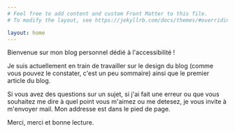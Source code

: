```yaml
---
# Feel free to add content and custom Front Matter to this file.
# To modify the layout, see https://jekyllrb.com/docs/themes/#overriding-theme-defaults

layout: home
---
```


Bienvenue sur mon blog personnel dédié à l'accessibilité !


Je suis actuellement en train de travailler sur le design du blog (comme vous pouvez le constater, c'est un peu sommaire) ainsi que le premier article du blog.


Si vous avez des questions sur un sujet, si j'ai fait une erreur ou que vous souhaitez me dire à quel point vous m'aimez ou me detesez, je vous invite à m'envoyer mail. Mon addresse est dans le pied de page.

Merci, merci et bonne lecture.
